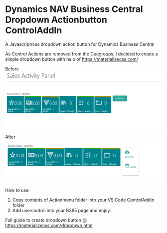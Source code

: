 # Dynamics NAV Business Central Dropdown Actionbutton ControlAddIn
A Javascript/css dropdown action button for Dynamics Business Central

As Control Actions are removed from the Cuegroups, I decided to create a simple dropdown button with help of https://materializecss.com/

Before
![](Actionmenu/before.png)

After
![](Actionmenu/after.png)

How to use:
1. Copy contents of Actionmenu folder into your VS Code ControlAddIn folder
2. Add usercontrol into your B365 page and enjoy.

Full guide to create dropdown button @ https://materializecss.com/dropdown.html
